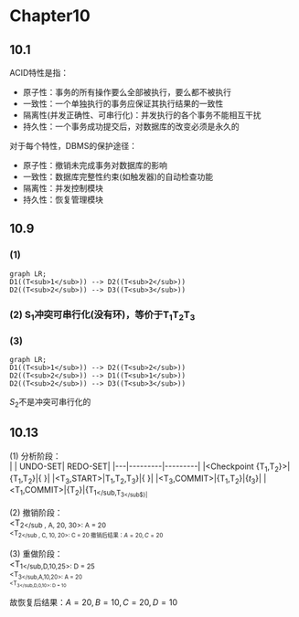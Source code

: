 # Chapter10
## 10.1
ACID特性是指：
- 原子性：事务的所有操作要么全部被执行，要么都不被执行
- 一致性：一个单独执行的事务应保证其执行结果的一致性
- 隔离性(并发正确性、可串行化)：并发执行的各个事务不能相互干扰
- 持久性：一个事务成功提交后，对数据库的改变必须是永久的

对于每个特性，DBMS的保护途径：
- 原子性：撤销未完成事务对数据库的影响
- 一致性：数据库完整性约束(如触发器)的自动检查功能
- 隔离性：并发控制模块
- 持久性：恢复管理模块

## 10.9
### (1)
```mermaid
graph LR;
D1((T<sub>1</sub>)) --> D2((T<sub>2</sub>))
D2((T<sub>2</sub>)) --> D3((T<sub>3</sub>))
```
### (2) S<sub>1</sub>冲突可串行化(没有环)，等价于T<sub>1</sub>T<sub>2</sub>T<sub>3</sub>

### (3)
```mermaid
graph LR;
D1((T<sub>1</sub>)) --> D2((T<sub>2</sub>))
D2((T<sub>2</sub>)) --> D1((T<sub>1</sub>))
D2((T<sub>2</sub>)) --> D3((T<sub>3</sub>))
```

$S_2$不是冲突可串行化的

## 10.13
(1) 分析阶段：  
|   | UNDO-SET| REDO-SET|
|---|---------|---------|
|<Checkpoint {T<sub>1</sub>,T<sub>2</sub>}>|{T<sub>1</sub>,T<sub>2</sub>}|{ }|
|<T<sub>3</sub>,START>|T<sub>1</sub>,T<sub>2</sub>,T<sub>3</sub>}|{ }|
|<T<sub>3</sub>,COMMIT>|{T<sub>1</sub>,T<sub>2</sub>}|{$t_3$}|
|<T<sub>1</sub>,COMMIT>|{T<sub>2</sub>}|{T<sub>1</sub,T<sub>3</sub$}|  


(2) 撤销阶段：  
<T<sub>2</sub , A, 20, 30>: A = 20  
<T<sub>2</sub , C, 10, 20>: C = 20
撤销后结果：$A = 20, C = 20$

(3) 重做阶段：  
<T<sub>1</sub,D,10,25>: D = 25  
<T<sub>3</sub,A,10,20>: A = 20  
<T<sub>3</sub,D,0,10>: D = 10

故恢复后结果：$A = 20, B = 10, C = 20, D = 10$
